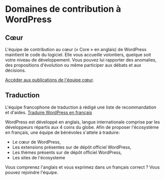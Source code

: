 # Domaines de contribution à WordPress

<!--A compléter à partir de la présentation de @audrasjb (https://2019.paris.wordcamp.org/2018/11/21/atelier-contribuer-a-wordpress/), de la page du Make (https://make.wordpress.org) ou encore de cette traduction d'une présentation partagée sur le Make #marketing (https://cldup.com/Z3_2dnA7qC.pdf) -->

## Cœur

L'équipe de contribution au cœur (« Core » en anglais) de WordPress maintient le code du logiciel. Elle vous accueille volontiers, quelque soit votre niveau de développement. Vous pouvez lui rapporter des anomalies, des propositions d'évolution ou même participer aux débats et aux décisions.

[Accéder aux publications de l'équipe cœur](https://make.wordpress.org/core/).

## Traduction
L'équipe francophone de traduction à rédigé une liste de recommandation et d'aides.
[Traduire WordPress en français](https://fr.wordpress.org/team/)

WordPress est développé en anglais, langue internationale comprise par les développeurs répartis aux 4 coins du globe.
Afin de proposer l'écosystème en français, une équipe de bénévoles s'attele à traduire:
- Le cœur de WordPress,
- Les extensions présentes sur de dépôt officiel WordPress,
- Les thèmes présents sur de dépôt officiel WordPress,
- Les sites de l'écosysteme

Vous comprenez l'anglais et vous exprimez dans un français correct ? Vous pouvez rejoindre l'équipe.
